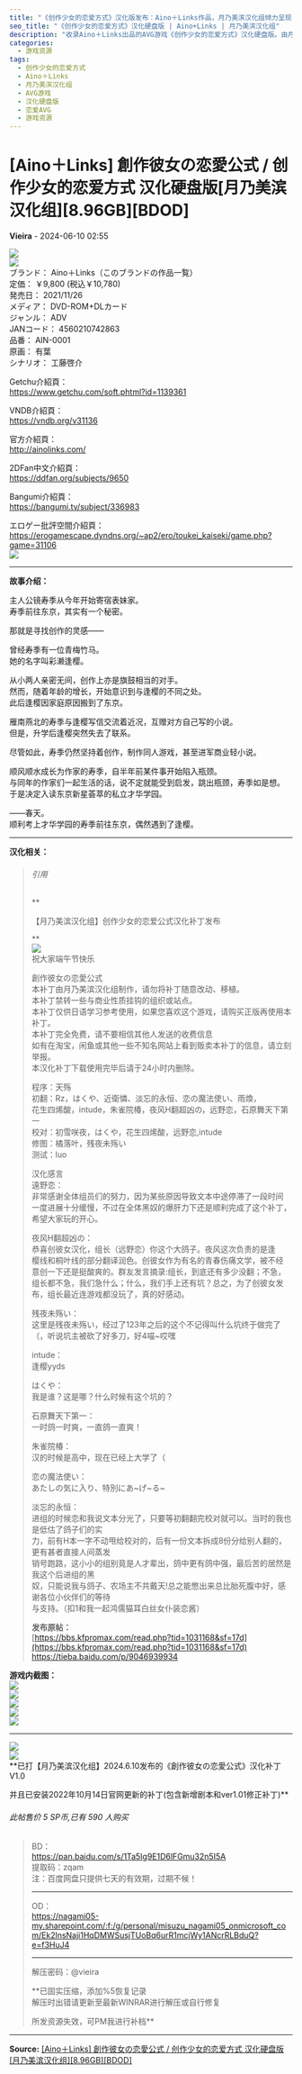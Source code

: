 ```yaml
---
title: "《创作少女的恋爱方式》汉化版发布：Aino＋Links作品，月乃美滨汉化组倾力呈现"
seo_title: "《创作少女的恋爱方式》汉化硬盘版 | Aino+Links | 月乃美滨汉化组"
description: "收录Aino＋Links出品的AVG游戏《创作少女的恋爱方式》汉化硬盘版。由月乃美滨汉化组精心制作，包含游戏故事介绍、汉化感言及下载信息。讲述主人公为寻找创作灵感，重遇昔日青梅竹马的故事。"
categories:
  - 游戏资源
tags:
  - 创作少女的恋爱方式
  - Aino＋Links
  - 月乃美滨汉化组
  - AVG游戏
  - 汉化硬盘版
  - 恋爱AVG
  - 游戏资源
---
```


# [Aino＋Links] 創作彼女の恋愛公式 / 创作少女的恋爱方式 汉化硬盘版[月乃美滨汉化组][8.96GB][BDOD]

**Vieira** - 2024-06-10 02:55

![](https://p.sda1.dev/23/f45344b0285588759c3b67f100d0cbe4/c1139361package.jpg)  
![](https://p.inari.site/guest/24-06/10/6665f0d59e4f5.jpg)  
ブランド： Aino＋Links（このブランドの作品一覧）  
定価： ￥9,800 (税込￥10,780)  
発売日： 2021/11/26  
メディア： DVD-ROM+DLカード  
ジャンル： ADV  
JANコード： 4560210742863  
品番： AIN-0001  
原画： 有葉  
シナリオ： 工藤啓介  
  
Getchu介紹頁：  
<https://www.getchu.com/soft.phtml?id=1139361>  
  
VNDB介紹頁：  
<https://vndb.org/v31136>  
  
官方介紹頁：  
<http://ainolinks.com/>  
  
2DFan中文介紹頁：  
<https://ddfan.org/subjects/9650>  
  
Bangumi介紹頁：  
<https://bangumi.tv/subject/336983>  
  
エロゲー批評空間介紹頁：  
<https://erogamescape.dyndns.org/~ap2/ero/toukei_kaiseki/game.php?game=31106>  
![](https://sunky.top/i/2024/06/10/6665efc396528.jpg)  


* * *

  
**故事介绍：**  
  
主人公镜寿季从今年开始寄宿表妹家。  
寿季前往东京，其实有一个秘密。  
  
那就是寻找创作的灵感——  
  
曾经寿季有一位青梅竹马。  
她的名字叫彩濑逢樱。  
  
从小两人亲密无间，创作上亦是旗鼓相当的对手。  
然而，随着年龄的增长，开始意识到与逢樱的不同之处。  
此后逢樱因家庭原因搬到了东京。  
  
雁南燕北的寿季与逢樱写信交流着近况，互赠对方自己写的小说。  
但是，升学后逢樱突然失去了联系。  
  
尽管如此，寿季仍然坚持着创作，制作同人游戏，甚至进军商业轻小说。  
  
顺风顺水成长为作家的寿季，自半年前某件事开始陷入瓶颈。  
与同年的作家们一起生活的话，说不定就能受到启发，跳出瓶颈，寿季如是想。  
于是决定入读东京新星荟萃的私立才华学园。  
  
——春天。  
顺利考上才华学园的寿季前往东京，偶然遇到了逢樱。  


* * *

  
**汉化相关：**  


> ###### 引用
> 
>   
> **
> 
> 【月乃美滨汉化组】创作少女的恋爱公式汉化补丁发布
> 
> **  
> ![](https://bbs.kfpromax.com/1717956635/Mon_2406/41_731958_7cd152d9765d3e0.jpg)  
>  祝大家端午节快乐  
>   
> 創作彼女の恋愛公式  
> 本补丁由月乃美滨汉化组制作，请勿将补丁随意改动、移植。  
> 本补丁禁转一些与商业性质挂钩的组织或站点。  
> 本补丁仅供日语学习参考使用，如果您喜欢这个游戏，请购买正版再使用本补丁。  
> 本补丁完全免费，请不要相信其他人发送的收费信息  
> 如有在淘宝，闲鱼或其他一些不知名网站上看到贩卖本补丁的信息，请立刻举报。  
> 本汉化补丁下载使用完毕后请于24小时内删除。  
>   
> 程序：天殇  
> 初翻：Rz，はくや、近衛憐、淡忘的永恒、恋の魔法使い、雨煥，  
> 花生四烯酸，intude，朱雀院椿，夜风H翻超凶の，远野恋，石原舞天下第一  
> 校对：初雪咲夜，はくや，花生四烯酸，远野恋,intude  
> 修图：橘落叶，残夜未殇い  
> 测试：luo  
>   
> 汉化感言  
> 遠野恋：  
> 非常感谢全体组员们的努力，因为某些原因导致文本中途停滞了一段时间  
> 一度进展十分缓慢，不过在全体黑奴的爆肝力下还是顺利完成了这个补丁，希望大家玩的开心。  
>   
> 夜风H翻超凶の：  
> 恭喜创彼女汉化，组长（远野恋）你这个大鸽子。夜风这次负责的是逢  
> 樱线和桐叶线的部分翻译润色。创彼女作为有名的青春伤痛文学，被不经  
> 意创一下还是挺酸爽的。群友发言摘录:组长，到底还有多少没翻；不急，  
> 组长都不急，我们急什么；什么，我们手上还有坑？总之，为了创彼女发布，组长最近连游戏都没玩了，真的好感动。  
>   
> 残夜未殇い：  
> 这里是残夜未殇い，经过了123年之后的这个不记得叫什么坑终于做完了（，听说坑主被砍了好多刀，好4喵~哎嘿  
>   
> intude：  
> 逢樱yyds  
>   
> はくや：  
> 我是谁？这是哪？什么时候有这个坑的？  
>   
> 石原舞天下第一：  
> 一时鸽一时爽，一直鸽一直爽！  
>   
> 朱雀院椿：  
> 汉的时候是高中，现在已经上大学了（  
>   
> 恋の魔法使い：  
> あたしの気に入り、特別にあ~げ~る~  
>   
> 淡忘的永恒：  
> 进组的时候恋和我说文本分光了，只要等初翻翻完校对就可以。当时的我也是低估了鸽子们的实  
> 力，前有H本一字不动甩给校对的，后有一份文本拆成8份分给别人翻的，更有甚者直接人间蒸发  
> 销号跑路，这小小的组别竟是人才辈出，鸽中更有鸽中强，最后苦的居然是我这个后进组的黑  
> 奴，只能说我与鸽子、农场主不共戴天!总之能憋出来总比胎死腹中好，感谢各位小伙伴们的等待  
> 与支持。（扣1和我一起鸿儒猫耳白丝女仆装恋酱）  
>   
> **发布原帖：**  
> [https://bbs.kfpromax.com/read.php?tid=1031168&sf=17d](https://bbs.kfpromax.com/read.php?tid=1031168&sf=17d)  
> <https://tieba.baidu.com/p/9046939934>  
> 

  
**游戏内截图：**  
![](https://p.inari.site/guest/24-06/10/6665f61643ccf.jpg)  
![](https://p.inari.site/guest/24-06/10/6665f620d551f.jpg)  
![](https://p.inari.site/guest/24-06/10/6665f62c4d44a.jpg)  
![](https://p.inari.site/guest/24-06/10/6665f63570131.jpg)  
![](https://p.inari.site/guest/24-06/10/6665f63e705f4.jpg)  


* * *

  
![](https://p.inari.site/guest/24-06/10/6665f65e0abbb.jpg)  
![](https://p.inari.site/guest/24-06/10/6665fd313f962.jpg)  
**已打【月乃美滨汉化组】2024.6.10发布的《創作彼女の恋愛公式》汉化补丁V1.0  
  
并且已安装2022年10月14日官网更新的补丁(包含新增剧本和ver1.01修正补丁)**  


###### 此帖售价 5 SP币,已有 590 人购买

>   
>   
> BD：  
> <https://pan.baidu.com/s/1Ta5Ig9E1D6lFGmu32n5I5A>  
> 提取码：zqam  
> 注：百度网盘只提供七天的有效期，过期不候！  
> 
> 
> * * *
> 
>   
> OD：  
> <https://nagami05-my.sharepoint.com/:f:/g/personal/misuzu_nagami05_onmicrosoft_com/Ek2lnsNaji1HqDMWSusjTUoBq6urR1mcjWy1ANcrRLBduQ?e=f3HuJ4>  
> 
> 
> * * *
> 
>   
> 解压密码：@vieira  
>   
> **已固实压缩，添加%5恢复记录  
>  解压时出错请更新至最新WINRAR进行解压或自行修复  
>   
> 所发资源失效，可PM我进行补档**  
> 


---

**Source:** [[Aino＋Links] 創作彼女の恋愛公式 / 创作少女的恋爱方式 汉化硬盘版[月乃美滨汉化组][8.96GB][BDOD]](https://www.south-plus.net/read.php?tid-2216667-fpage-6.html)
<script type="application/ld+json">
{
  "@context": "https://schema.org",
  "@type": "VideoGame",
  "name": "創作彼女の恋愛公式 / 创作少女的恋爱方式 汉化硬盘版",
  "alternateName": "[Aino＋Links] 創作彼女の恋愛公式 / 创作少女的恋爱方式 汉化硬盘版[月乃美滨汉化组][8.96GB][BDOD]",
  "description": "! ! ブランド： Aino＋Links（このブランドの作品一覧） 定価： ￥9,800 (税込￥10,780) 発売日： 2021/11/26 メディア： DVD-ROM+DLカード ジャンル： ADV JANコード： 4560210742863 品番： AIN-0001 原画： 有葉 シナリオ： 工藤啓介...",
  "image": "https://p.sda1.dev/23/f45344b0285588759c3b67f100d0cbe4/c1139361package.jpg",
  "datePublished": "2025-08-31 17:01:00",
  "author": {
    "@type": "Person",
    "name": "Vieira"
  },
  "operatingSystem": "Windows",
  "applicationCategory": "GameApplication",
  "url": "https://www.south-plus.net/read.php?tid-2216667-fpage-6.html"
}
</script>